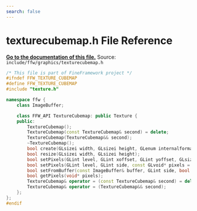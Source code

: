 ```yaml
---
search: false
---
```


# texturecubemap.h File Reference

**[Go to the documentation of this file.](texturecubemap_8h.md)**
Source: `include/ffw/graphics/texturecubemap.h`

    
    
    
    
    
    
    
    
    
    
    
```cpp
/* This file is part of FineFramework project */
#ifndef FFW_TEXTURE_CUBEMAP
#define FFW_TEXTURE_CUBEMAP
#include "texture.h"

namespace ffw {
    class ImageBuffer;

    class FFW_API TextureCubemap: public Texture {
    public:
        TextureCubemap();
        TextureCubemap(const TextureCubemap& second) = delete;
        TextureCubemap(TextureCubemap&& second);
        ~TextureCubemap();
        bool create(GLsizei width, GLsizei height, GLenum internalformat, GLenum format, GLenum pixelformat, const GLvoid* pixels = NULL);
        bool resize(GLsizei width, GLsizei height);
        bool setPixels(GLint level, GLint xoffset, GLint yoffset, GLsizei width, GLsizei height, GLint side, const GLvoid* pixels);
        bool setPixels(GLint level, GLint side, const GLvoid* pixels = NULL);
        bool setFromBuffer(const ImageBuffer& buffer, GLint side, bool inverse = false);
        bool getPixels(void* pixels);
        TextureCubemap& operator = (const TextureCubemap& second) = delete;
        TextureCubemap& operator = (TextureCubemap&& second);
    };
};
#endif
```


    
  
